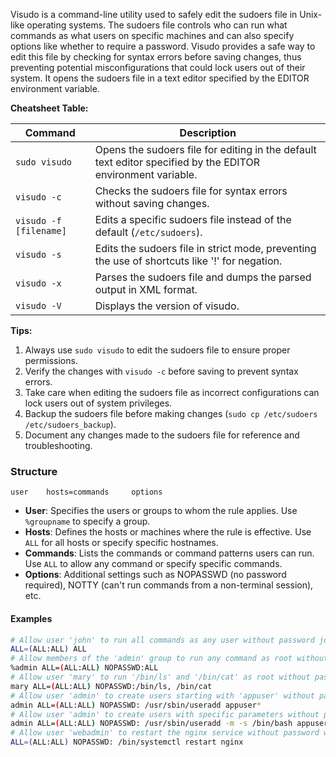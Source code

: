 
Visudo is a command-line utility used to safely edit the sudoers file in Unix-like operating systems. The sudoers file controls who can run what commands as what users on specific machines and can also specify options like whether to require a password. Visudo provides a safe way to edit this file by checking for syntax errors before saving changes, thus preventing potential misconfigurations that could lock users out of their system. It opens the sudoers file in a text editor specified by the EDITOR environment variable.

**Cheatsheet Table:**

|Command|Description|
|---|---|
|`sudo visudo`|Opens the sudoers file for editing in the default text editor specified by the EDITOR environment variable.|
|`visudo -c`|Checks the sudoers file for syntax errors without saving changes.|
|`visudo -f [filename]`|Edits a specific sudoers file instead of the default (`/etc/sudoers`).|
|`visudo -s`|Edits the sudoers file in strict mode, preventing the use of shortcuts like '!' for negation.|
|`visudo -x`|Parses the sudoers file and dumps the parsed output in XML format.|
|`visudo -V`|Displays the version of visudo.|

**Tips:**

1. Always use `sudo visudo` to edit the sudoers file to ensure proper permissions.
2. Verify the changes with `visudo -c` before saving to prevent syntax errors.
3. Take care when editing the sudoers file as incorrect configurations can lock users out of system privileges.
4. Backup the sudoers file before making changes (`sudo cp /etc/sudoers /etc/sudoers_backup`).
5. Document any changes made to the sudoers file for reference and troubleshooting.

### Structure

```sudoers
user    hosts=commands     options
```

- **User**: Specifies the users or groups to whom the rule applies. Use `%groupname` to specify a group.
- **Hosts**: Defines the hosts or machines where the rule is effective. Use `ALL` for all hosts or specify specific hostnames.
- **Commands**: Lists the commands or command patterns users can run. Use `ALL` to allow any command or specify specific commands.
- **Options**: Additional settings such as NOPASSWD (no password required), NOTTY (can't run commands from a non-terminal session), etc.
#### Examples

```bash
# Allow user 'john' to run all commands as any user without password john 
ALL=(ALL:ALL) ALL
# Allow members of the 'admin' group to run any command as root without password
%admin ALL=(ALL:ALL) NOPASSWD:ALL
# Allow user 'mary' to run '/bin/ls' and '/bin/cat' as root without password
mary ALL=(ALL:ALL) NOPASSWD:/bin/ls, /bin/cat
# Allow user 'admin' to create users starting with 'appuser' without password
admin ALL=(ALL:ALL) NOPASSWD: /usr/sbin/useradd appuser*
# Allow user 'admin' to create users with specific parameters without password
admin ALL=(ALL:ALL) NOPASSWD: /usr/sbin/useradd -m -s /bin/bash appuser*
# Allow user 'webadmin' to restart the nginx service without password webadmin
ALL=(ALL:ALL) NOPASSWD: /bin/systemctl restart nginx
```



